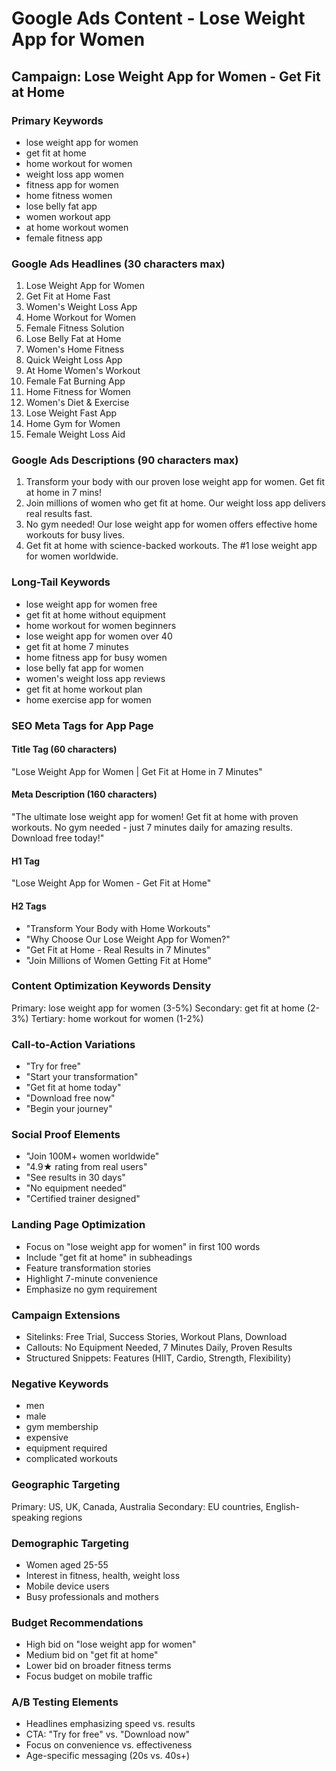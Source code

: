 # Google Ads Content - Lose Weight App for Women

## Campaign: Lose Weight App for Women - Get Fit at Home

### Primary Keywords
- lose weight app for women
- get fit at home
- home workout for women
- weight loss app women
- fitness app for women
- home fitness women
- lose belly fat app
- women workout app
- at home workout women
- female fitness app

### Google Ads Headlines (30 characters max)
1. Lose Weight App for Women
2. Get Fit at Home Fast
3. Women's Weight Loss App
4. Home Workout for Women
5. Female Fitness Solution
6. Lose Belly Fat at Home
7. Women's Home Fitness
8. Quick Weight Loss App
9. At Home Women's Workout
10. Female Fat Burning App
11. Home Fitness for Women
12. Women's Diet & Exercise
13. Lose Weight Fast App
14. Home Gym for Women
15. Female Weight Loss Aid

### Google Ads Descriptions (90 characters max)
1. Transform your body with our proven lose weight app for women. Get fit at home in 7 mins!
2. Join millions of women who get fit at home. Our weight loss app delivers real results fast.
3. No gym needed! Our lose weight app for women offers effective home workouts for busy lives.
4. Get fit at home with science-backed workouts. The #1 lose weight app for women worldwide.

### Long-Tail Keywords
- lose weight app for women free
- get fit at home without equipment
- home workout for women beginners
- lose weight app for women over 40
- get fit at home 7 minutes
- home fitness app for busy women
- lose belly fat app for women
- women's weight loss app reviews
- get fit at home workout plan
- home exercise app for women

### SEO Meta Tags for App Page

#### Title Tag (60 characters)
"Lose Weight App for Women | Get Fit at Home in 7 Minutes"

#### Meta Description (160 characters)
"The ultimate lose weight app for women! Get fit at home with proven workouts. No gym needed - just 7 minutes daily for amazing results. Download free today!"

#### H1 Tag
"Lose Weight App for Women - Get Fit at Home"

#### H2 Tags
- "Transform Your Body with Home Workouts"
- "Why Choose Our Lose Weight App for Women?"
- "Get Fit at Home - Real Results in 7 Minutes"
- "Join Millions of Women Getting Fit at Home"

### Content Optimization Keywords Density
Primary: lose weight app for women (3-5%)
Secondary: get fit at home (2-3%)
Tertiary: home workout for women (1-2%)

### Call-to-Action Variations
- "Try for free"
- "Start your transformation"
- "Get fit at home today"
- "Download free now"
- "Begin your journey"

### Social Proof Elements
- "Join 100M+ women worldwide"
- "4.9★ rating from real users"
- "See results in 30 days"
- "No equipment needed"
- "Certified trainer designed"

### Landing Page Optimization
- Focus on "lose weight app for women" in first 100 words
- Include "get fit at home" in subheadings
- Feature transformation stories
- Highlight 7-minute convenience
- Emphasize no gym requirement

### Campaign Extensions
- Sitelinks: Free Trial, Success Stories, Workout Plans, Download
- Callouts: No Equipment Needed, 7 Minutes Daily, Proven Results
- Structured Snippets: Features (HIIT, Cardio, Strength, Flexibility)

### Negative Keywords
- men
- male
- gym membership
- expensive
- equipment required
- complicated workouts

### Geographic Targeting
Primary: US, UK, Canada, Australia
Secondary: EU countries, English-speaking regions

### Demographic Targeting
- Women aged 25-55
- Interest in fitness, health, weight loss
- Mobile device users
- Busy professionals and mothers

### Budget Recommendations
- High bid on "lose weight app for women"
- Medium bid on "get fit at home"
- Lower bid on broader fitness terms
- Focus budget on mobile traffic

### A/B Testing Elements
- Headlines emphasizing speed vs. results
- CTA: "Try for free" vs. "Download now"
- Focus on convenience vs. effectiveness
- Age-specific messaging (20s vs. 40s+)